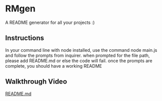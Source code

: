 # RMgen

A README generator for all your projects :)

## Instructions
In your command line with node installed, use the command node main.js and follow the prompts from inquirer. when prompted for the file path, please add README.md or else the code will fail. once the prompts are complete,  you should have a working README

## Walkthrough Video
[README.md](https://github.com/IzzyBrassell/RMgen/files/10471396/README.md)
